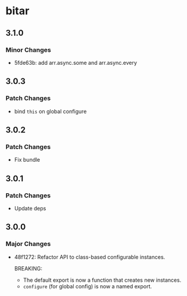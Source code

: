 # bitar

## 3.1.0

### Minor Changes

- 5fde63b: add arr.async.some and arr.async.every

## 3.0.3

### Patch Changes

- bind `this` on global configure

## 3.0.2

### Patch Changes

- Fix bundle

## 3.0.1

### Patch Changes

- Update deps

## 3.0.0

### Major Changes

- 48f1272: Refactor API to class-based configurable instances.

  BREAKING:

  - The default export is now a function that creates new instances.
  - `configure` (for global config) is now a named export.
